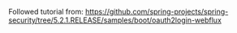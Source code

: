 Followed tutorial from:
https://github.com/spring-projects/spring-security/tree/5.2.1.RELEASE/samples/boot/oauth2login-webflux